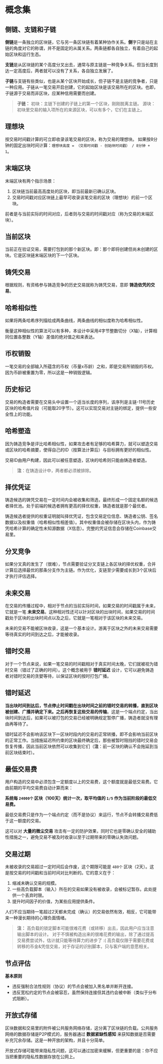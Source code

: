 # 概念集

## 侧链、支链和子链

**侧链**是一条独立的区块链，它与另一条区块链有着某种协作关系。**侧**字只是站在主链的角度对它的称谓，并不是固定的从属关系。两条链都各自独立，有着自己的起始区块和运行生态。

**支链**是从区块链的某个高度分叉出去，通常与原主链是一种竞争关系。但当长度到达一定高度后，两者就可以没有了关系，各自独立发展了。

**子链**与支链有些类似，也是从某个区块开始成长，但子链不是主链的竞争者，只是一种应用。子链从一笔交易开启创建，它的起始区块是该交易所在的区块。也即，子链源于交易而非区块，应某种信用需要而创建。

> **子链：**
> 初块：主链下创建的子链上的第一个区块，刚刚脱离主链。
> 源块：初块里交易的输入项所在的来源区块，可以有多个，它们在主链上。


## 理想块

按交易时间戳计算的可立即收录该笔交易的区块，称为交易的理想块。
如果按8分钟的固定出块时间计算：`理想块高度 = （交易时间戳 - 创始块时间戳） / 8分钟 + 1`。


## 末端区块

末端区块有两个指示场景：

1. 区块链当前最高高度处的区块，即当前最新已确认区块。
2. 交易时间戳对应区块链上最早可收录该笔交易的区块（理想块）的前一个区块。

前者是与当前实际的时间对应，后者则与交易的时间戳对应（称为交易的末端区块）。


## 当前区块

当前正在验证交易，需要打包到的那个新区块。即：那个即将创建但尚未创建的区块。它是区块链末端区块的下一个区块。


## 铸凭交易

根据规则，有资格参与铸造竞争的历史交易就称为铸凭交易，意即 **铸造依凭的交易**。


## 哈希相似性

如果将两条哈希序列描绘成两条曲线，两条曲线的相似度称为哈希相似性。

衡量这种相似性的算法可以有多种，本设计中采用4字节整数切分（X轴），计算相同位置各整数（Y轴）差值的绝对值之和来表达。


## 币权销毁

一笔交易的全部输入所蕴含的币权（币量x币龄）之和，即是交易所销毁的币权。因为币龄被重置为零，所以这是一种销毁逻辑。


## 历史标记

交易的构造者需要在交易头中设置一个适当长度的序列，该序列是主链-11号历史区块的哈希值片段（可能取20字节）。这可以实现交易对主链的绑定，提供一些安全性上的功能。


## 哈希塑造

因为铸造竞争是评比哈希相似性，如果攻击者有足够的哈希算力，就可以塑造交易或区块的哈希摘要，使得自己的ID（按算法计算后）与目标拥有更好的相似性。

交易ID由用户构建，因此可以被任意塑造，区块的哈希则只能由铸造者塑造。

> **注**：在铸造设计中，两者都必须被排除。


## 择优凭证

铸造候选的铸凭交易在一定时间内会被收集和筛选，最终形成一个固定名额的候选者择优池。处于前端的候选者拥有更高的择优权重，铸造者就是那个最优者。

铸造候选者提供的权重证明就叫择优凭证，包含交易定位信息、铸造者公钥、签名数据以及权重值（哈希相似性相差值）。其中权重值会被存储在区块头内，作为铸凭哈希计算的确定性未知源数据（X信息）。完整的凭证信息会存储在Coinbase交易里。


## 分叉竞争

如果分叉真的发生了（很难），节点需要验证分叉支链上各区块的择优权重，合并计算后选择最优的那条分支作为主链。作为优化，支链至少需要成长到3个区块后才执行评估选择。


## 未来交易

在交易的传播过程中，相对于节点的当前实际时间，如果交易的时间戳属于未来，它就是一笔 **未来交易**。这种相对性还可以针对区块的出块时间，如果交易的时间戳处于区块的出块时间点以及之后，它就是一笔相对于该区块的未来交易。

未来的交易不能被区块收录，这是一个基本设计。游离于区块之外的未来交易需要等待真实的时间到达之后，才能被收录。


## 错时交易

对于一个节点来说，如果一笔交易的时间戳相对于真实时间太晚，它们就被视为错时交易（错过了正确的时间）。这个概念被用于 **错时延迟** 设计，它可以避免铸造者对错时交易的贪婪等待，以保证区块的按时打包广播。


## 错时延迟

**当出块时间到达后，节点停止时间戳在出块时间之前的错时交易的转播，直到区块被创建、广播并确定下来。之后再恢复这些交易的传输**。这是一个端点约定，当出块时间到达后，如果可以被打包的交易已经被明确规定暂停广播，铸造者就没有理由再等待了。

错时延迟不会影响该区块下一区块时段内的交易的正常转播，即不会影响当前区块的正常工作。当措施延迟所约束的区块最终确定后，那些被暂时阻挡的错时交易会恢复传播，因此当前区块依然可以收集到它们（**注**：前一区块的确认不会拖延到当前区块结束时）。


## 最低交易费

用户构造的交易中必须包含一定额度以上的交易费，这个额度就是最低交易费。它由前期的平均交易费自动计算而来：

**系统每 `24000个` 区块（100天）统计一次，取平均值的 `1/5` 作为当前阶段的最低交易费。**

最低交易费只是作为一个端点约定（而不是协议）来运行，节点不会转播交易费低于这一额度的交易。

这可以对 **大量的微尘交易** 攻击有一定的防护效果，同时它也是零确认安全的辅助性措施之一，避免交易不被及时收录以至于过期带来的零确认失效问题。


## 交易过期

未被收录的交易超过一定时间后会作废，这个期限可能是 `480个` 区块（2天）。这是按交易的时间戳和当前时间对比判断的。它的意义在于：

1. 缩减未确认交易的规模。
2. 一些高负载脚本（输入）所在的交易如果没有被收录，会被标记暂存。此处提供一个丢弃时限。
3. 提升时间因子的价值，为某些应用提供条件。

人们不应当期待一笔超过2天都未完成（确认）的交易依然有效，相反，它可能带来一种漫长期待的心理负面情绪。

> **注：**
> 高负载的锁定脚本可能很难花费（或转移）出去，因此用户应当注意输出脚本的设计。
> 对于不慎被构造出来的很难花费的输出，除了通过提高交易费尝试外，估计就只能等待算力的进步了 :(
> 高负载仅限于需要花费或转移的币金&凭信交易，对于存证的识别脚本，只与客户端的意愿相关。


## 节点评估

**基本原则**

- 违反强制合法性规则（协议）的节点会被加入黑名单并断开连接。
- 违反宽松约定的节点会被容忍，虽然保持连接但其违约会被中断（类似于分布式阻断）。


## 开放式存储

区块数据和交易里的附件被公共服务网络存储，这分离了区块链的负载。公共服务网络的数据存储是P2P模式的，服务器通过 **数据紧缺性感知** 来获知数据是否需要补充冗余存储。这是一种开放的架构，并且十分简单。

开放式存储可能带来隐私性问题，这可以通过加密来缓解，但更重要的是：你不应当把重要的隐私性数据存放在公网上。
